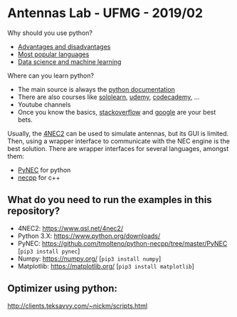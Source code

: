 # Antennas Lab - UFMG - 2019/02

Why should you use python?
* [Advantages and disadvantages](https://medium.com/@mindfiresolutions.usa/advantages-and-disadvantages-of-python-programming-language-fd0b394f2121)
* [Most popular languages](https://stackify.com/popular-programming-languages-2018/)
* [Data science and machine learning](https://www.kdnuggets.com/2019/05/poll-top-data-science-machine-learning-platforms.html)

Where can you learn python?
* The main source is always the [python documentation](https://docs.python.org/3/tutorial/index.html)
* There are also courses like [sololearn](https://www.sololearn.com/), [udemy](https://www.udemy.com/topic/python/), [codecademy](https://www.codecademy.com), ...
* Youtube channels
* Once you know the basics, [stackoverflow](https://stackoverflow.com/) and [google](https://www.google.com/) are your best bets.

Usually, the [4NEC2](https://www.qsl.net/4nec2/) can be used to simulate antennas, but its GUI is limited. Then, using a wrapper interface to communicate with the NEC engine is the best solution. There are wrapper interfaces for several languages, amongst them:
* [PyNEC](https://github.com/tmolteno/python-necpp/tree/master/PyNEC) for python 
* [necpp](https://github.com/tmolteno/python-necpp) for c++

## What do you need to run the examples in this repository?
* 4NEC2: https://www.qsl.net/4nec2/
* Python 3.X: https://www.python.org/downloads/
* PyNEC: https://github.com/tmolteno/python-necpp/tree/master/PyNEC [`pip3 install pynec`]
* Numpy: https://numpy.org/ [`pip3 install numpy`]
* Matplotlib: https://matplotlib.org/ [`pip3 install matplotlib`]

## Optimizer using python:
http://clients.teksavvy.com/~nickm/scripts.html


